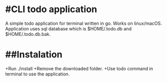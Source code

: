 #CLI todo application
==========================
A simple todo application for terminal written in go. Works on linux/macOS.
Application uses sql database which is $HOME/.todo.db and $HOME/.todo.db.bak.

##Instalation
==========================
+Run ./install
+Remove the downloaded folder.
+Use todo command in terminal to use the application.
